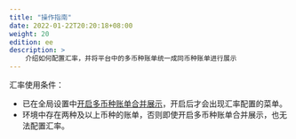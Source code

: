 ```yaml
---
title: "操作指南"
date: 2022-01-22T20:20:18+08:00
weight: 20
edition: ee
description: >
    介绍如何配置汇率，并将平台中的多币种账单统一成同币种账单进行展示
---
```


汇率使用条件：

- 已在全局设置中[开启多币种账单合并展示](../../../misc/globalsetting/tutorial/bill/#多币种账单合并展示开关)，开启后才会出现汇率配置的菜单。
- 环境中存在两种及以上币种的账单，否则即使开启多币种账单合并展示，也无法配置汇率。

